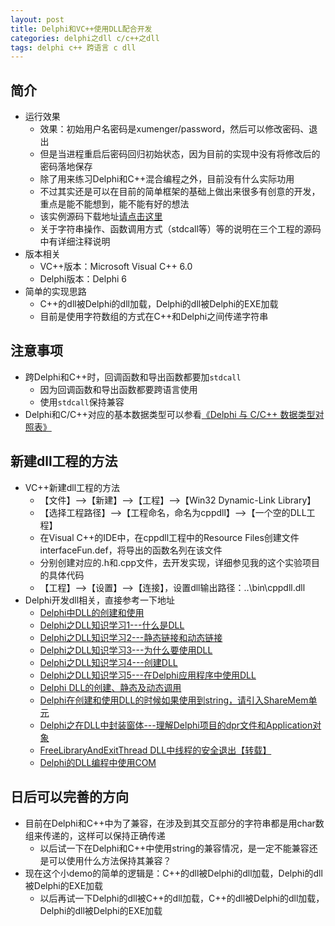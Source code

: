 ```yaml
---
layout: post
title: Delphi和VC++使用DLL配合开发
categories: delphi之dll c/c++之dll
tags: delphi c++ 跨语言 c dll
---
```


## 简介

* 运行效果
  * 效果：初始用户名密码是xumenger/password，然后可以修改密码、退出
  * 但是当进程重启后密码回归初始状态，因为目前的实现中没有将修改后的密码落地保存
  * 除了用来练习Delphi和C++混合编程之外，目前没有什么实际功用
  * 不过其实还是可以在目前的简单框架的基础上做出来很多有创意的开发，重点是能不能想到，能不能有好的想法
  * 该实例源码下载地址[请点击这里](../download/20160412/DelphiAndC++.zip)
  * 关于字符串操作、函数调用方式（stdcall等）等的说明在三个工程的源码中有详细注释说明
* 版本相关
  * VC++版本：Microsoft Visual C++ 6.0
  * Delphi版本：Delphi 6
* 简单的实现思路
  * C++的dll被Delphi的dll加载，Delphi的dll被Delphi的EXE加载
  * 目前是使用字符数组的方式在C++和Delphi之间传递字符串

## 注意事项

* 跨Delphi和C++时，回调函数和导出函数都要加`stdcall`
  * 因为回调函数和导出函数都要跨语言使用
  * 使用`stdcall`保持兼容
* Delphi和C/C++对应的基本数据类型可以参看[《Delphi 与 C/C++ 数据类型对照表》](http://www.cnblogs.com/del/archive/2007/12/03/981563.html)

## 新建dll工程的方法

* VC++新建dll工程的方法
  * 【文件】-->【新建】-->【工程】-->【Win32 Dynamic-Link Library】
  * 【选择工程路径】-->【工程命名，命名为cppdll】-->【一个空的DLL工程】
  * 在Visual C++的IDE中，在cppdll工程中的Resource Files创建文件interfaceFun.def，将导出的函数名列在该文件
  * 分别创建对应的.h和.cpp文件，去开发实现，详细参见我的这个实验项目的具体代码
  * 【工程】-->【设置】-->【连接】，设置dll输出路径：..\bin\cppdll.dll
* Delphi开发dll相关，直接参考一下地址
  * [Delphi中DLL的创建和使用](http://www.xumenger.com/delphi-dll-20150423-01/)
  * [Delphi之DLL知识学习1---什么是DLL](http://www.xumenger.com/delphi-dll-20150423-01/)
  * [Delphi之DLL知识学习2---静态链接和动态链接](http://www.xumenger.com/delphi-dll-20150423-02/)
  * [Delphi之DLL知识学习3---为什么要使用DLL](http://www.xumenger.com/delphi-dll-20150423-03/)
  * [Delphi之DLL知识学习4---创建DLL](http://www.xumenger.com/delphi-dll-20150423-04/)
  * [Delphi之DLL知识学习5---在Delphi应用程序中使用DLL](http://www.xumenger.com/delphi-dll-20150423-05/)
  * [Delphi DLL的创建、静态及动态调用](http://www.xumenger.com/delphi-dll-use/)
  * [Delphi在创建和使用DLL的时候如果使用到string，请引入ShareMem单元](http://www.xumenger.com/delphi-dll-string-sharemem-20150812/)
  * [Delphi之在DLL中封装窗体---理解Delphi项目的dpr文件和Application对象](http://www.xumenger.com/delphi-dll-form-dpr/)
  * [FreeLibraryAndExitThread DLL中线程的安全退出【转载】](http://www.xumenger.com/dll-thread-20151130/)
  * [Delphi的DLL编程中使用COM](http://www.xumenger.com/delphi-dll-com-20160204/)

## 日后可以完善的方向

* 目前在Delphi和C++中为了兼容，在涉及到其交互部分的字符串都是用char数组来传递的，这样可以保持正确传递
  * 以后试一下在Delphi和C++中使用string的兼容情况，是一定不能兼容还是可以使用什么方法保持其兼容？
* 现在这个小demo的简单的逻辑是：C++的dll被Delphi的dll加载，Delphi的dll被Delphi的EXE加载
  * 以后再试一下Delphi的dll被C++的dll加载，C++的dll被Delphi的dll加载，Delphi的dll被Delphi的EXE加载
